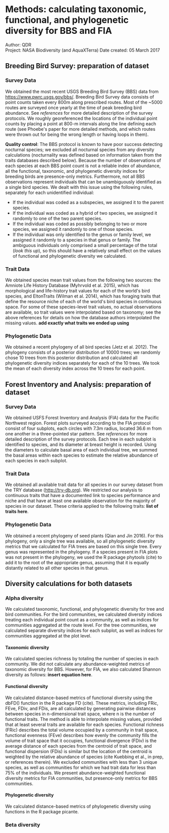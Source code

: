 # Methods: calculating taxonomic, functional, and phylogenetic diversity for BBS and FIA

Author: QDR  
Project: NASA Biodiversity (and AquaXTerra)
Date created: 05 March 2017

## Breeding Bird Survey: preparation of dataset

### Survey Data

We obtained the most recent USGS Breeding Bird Survey (BBS) data from https://www.pwrc.usgs.gov/bbs/. Breeding Bird Survey data consists of point counts taken every 800m along prescribed routes. Most of the ~5000 routes are surveyed once yearly at the time of peak breeding bird abundance. See *references* for more detailed description of the survey protocols. We roughly georeferenced the locations of the individual point counts by placing a point at 800-m intervals along the line defining each route (see Phoebe's paper for more detailed methods, and which routes were thrown out for being the wrong length or having loops in them). 

**Quality control**: The BBS protocol is known to have poor success detecting nocturnal species; we excluded all nocturnal species from any diversity calculations (nocturnality was defined based on information taken from the traits databases described below). Because the number of observations of each species at each BBS point count is not a reliable index of abundance, all the functional, taxonomic, and phylogenetic diversity indices for breeding birds are presence-only metrics. Furthermore, not all BBS observations represent individuals that can be unambiguously identified as a single bird species. We dealt with this issue using the following rules, separately for each unidentified individual: 
- If the individual was coded as a subspecies, we assigned it to the parent species.
- If the individual was coded as a hybrid of two species, we assigned it randomly to one of the two parent species.
- If the individual was coded as possibly belonging to two or more species, we assigned it randomly to one of those species.
- If the individual was only identified to the genus or family level, we assigned it randomly to a species in that genus or family.
The ambiguous individuals only comprised a small percentage of the total (*look this up*), so this should have a relatively small effect on the values of functional and phylogenetic diversity we calculated.

### Trait Data

We obtained species mean trait values from the following two sources: the Amniote Life History Database (Myhrvold et al. 2015), which has morphological and life-history trait values for each of the world's bird species, and EltonTraits (Wilman et al. 2014), which has foraging traits that define the resource niche of each of the world's bird species in continuous space. For some of these species-level trait values, no actual observations are available, so trait values were interpolated based on taxonomy; see the above references for details on how the database authors interpolated the missing values. **add exactly what traits we ended up using**

### Phylogenetic Data

We obtained a recent phylogeny of all bird species (Jetz et al. 2012). The phylogeny consists of a posterior distribution of 10000 trees; we randomly chose 10 trees from this posterior distribution and calculated all phylogenetic diversity indices separately for each of the 10 trees. We took the mean of each diversity index across the 10 trees for each point.

## Forest Inventory and Analysis: preparation of dataset

### Survey Data

We obtained USFS Forest Inventory and Analysis (FIA) data for the Pacific Northwest region. Forest plots surveyed according to the FIA protocol consist of four subplots, each circles with 7.3m radius, located 36.6 m from one another in a three-pointed star pattern. See *references* for more detailed description of the survey protocols. Each tree in each subplot is identified to species, and its diameter at breast height is recorded. Using the diameters to calculate basal area of each individual tree, we summed the basal areas within each species to estimate the relative abundance of each species in each subplot. 

### Trait Data

We obtained all available trait data for all species in our survey dataset from the TRY database (http://try-db.org). We restricted our analysis to continuous traits that have a documented link to species performance and niche and that have at least one available observation for the majority of species in our dataset. These criteria applied to the following traits: **list of traits here**.  

### Phylogenetic Data

We obtained a recent phylogeny of seed plants (Qian and Jin 2016). For this phylogeny, only a single tree was available, so all phylogenetic diversity metrics that we calculated for FIA trees are based on this single tree. Every genus was represented in the phylogeny. If a species present in FIA plots was not present in the phylogeny, we used the R package phytools (cite) to add it to the root of the appropriate genus, assuming that it is equally distantly related to all other species in that genus. 

## Diversity calculations for both datasets

### Alpha diversity

We calculated taxonomic, functional, and phylogenetic diversity for tree and bird communities. For the bird communities, we calculated diversity indices treating each individual point count as a community, as well as indices for communities aggregated at the route level. For the tree communities, we calculated separate diversity indices for each subplot, as well as indices for communities aggregated at the plot level.

#### Taxonomic diversity

We calculated species richness by totaling the number of species in each community. We did not calculate any abundance-weighted metrics of taxonomic diversity for BBS. However, for FIA, we also calculated Shannon diversity as follows: **insert equation here**.

#### Functional diversity

We calculated distance-based metrics of functional diversity using the dbFD() function in the R package FD (cite). These metrics, including FRic, FEve, FDiv, and FDis, are all calculated by generating pairwise distances between species in n-dimensional trait space, where n is the number of functional traits. The method is able to interpolate missing values, provided that at least several traits are available for each species. Functional richness (FRic) describes the total volume occupied by a community in trait space, functional evenness (FEve) describes how evenly the community fills the volume of trait space that it occupies, functional divergence (FDiv) is the average distance of each species from the centroid of trait space, and functional dispersion (FDis) is similar but the location of the centroid is weighted by the relative abundance of species (cite Kuebbing et al., in prep, or references therein). We excluded communities with less than 3 unique species, as well as communities for which we had trait data for less than 75% of the individuals. We present abundance-weighted functional diversity metrics for FIA communities, but presence-only metrics for BBS communities. 

#### Phylogenetic diversity

We calculated distance-based metrics of phylogenetic diversity using functions in the R package picante.

### Beta diversity 